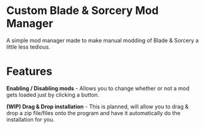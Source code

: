 # Custom Blade & Sorcery Mod Manager
A simple mod manager made to make manual modding of Blade & Sorcery a little less tedious.
# Features
**Enabling / Disabling mods** - Allows you to change whether or not a mod gets loaded just by clicking a button.

**(WIP) Drag & Drop installation** - This is planned, will allow you to drag & drop a zip file/files onto the program and have it automatically do the installation for you.
